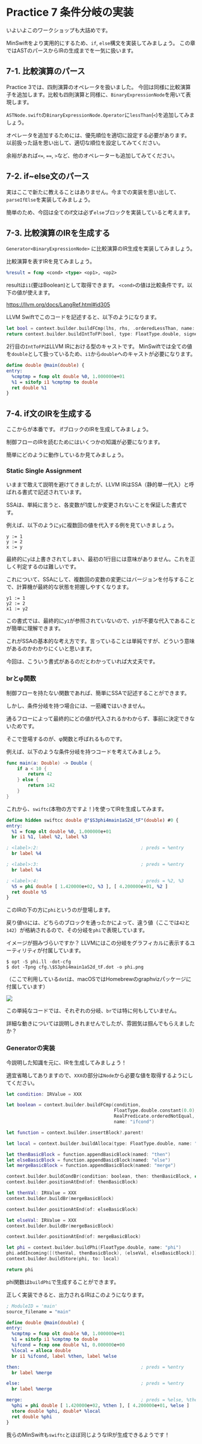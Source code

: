 # Practice 7 条件分岐の実装

いよいよこのワークショップも大詰めです。

MinSwiftをより実用的にするため、`if`, `else`構文を実装してみましょう。
この章ではASTのパースからIRの生成までを一気に扱います。

## 7-1. 比較演算のパース

Practice 3では、四則演算のオペレータを扱いました。
今回は同様に比較演算子を追加します。比較も四則演算と同様に、`BinaryExpressionNode`を用いて表現します。


`ASTNode.swift`の`BinaryExpressionNode.Operator`に`lessThan`(`<`)を追加してみましょう。

オペレータを追加するためには、優先順位を適切に設定する必要があります。
以前扱った話を思い出して、適切な順位を設定してみてください。

余裕があれば`<=`, `==`, `>`など、他のオペレーターも追加してみてください。

## 7-2. if~else文のパース

実はここで新たに教えることはありません。今までの実装を思い出して、`parseIfElse`を実装してみましょう。

簡単のため、今回は全てのif文は必ず`else`ブロックを実装していると考えます。

## 7-3. 比較演算のIRを生成する

`Generator<BinaryExpressionNode>` に比較演算のIR生成を実装してみましょう。

比較演算を表すIRを見てみましょう。

```llvm
%result = fcmp <cond> <type> <op1>, <op2>
```

resultは`i1`(要はBoolean)として取得できます。
`<cond>`の値は比較条件です。以下の値が使えます。

https://llvm.org/docs/LangRef.html#id305


LLVM Swiftでこのコードを記述すると、以下のようになります。


```swift
let bool = context.builder.buildFCmp(lhs, rhs, .orderedLessThan, name: "cmptmp")
return context.builder.buildIntToFP(bool, type: FloatType.double, signed: true)
```

2行目の`IntToFP`はLLVM IRにおける型のキャストです。
MinSwiftでは全ての値を`double`として扱っているため、`i1`から`double`へのキャストが必要になります。

```llvm
define double @main(double) {
entry:
  %cmptmp = fcmp olt double %0, 1.000000e+01
  %1 = sitofp i1 %cmptmp to double
  ret double %1
}
```

## 7-4. if文のIRを生成する

ここからが本番です。 ifブロックのIRを生成してみましょう。

制御フローのIRを読むためにはいくつかの知識が必要になります。

簡単にどのように動作しているか見てみましょう。

### Static Single Assignment

いままで敢えて説明を避けてきましたが、LLVM IRはSSA（静的単一代入）と呼ばれる書式で記述されています。

SSAは、単純に言うと、各変数が1度しか変更されないことを保証した書式です。

例えば、以下のように`y`に複数回の値を代入する例を見ていきましょう。

```
y := 1
y := 2
x := y
```

最終的に`y`は上書きされてしまい、最初の1行目には意味がありません。これを正しく判定するのは難しいです。

これについて、SSAにして、複数回の変数の変更にはバージョンを付与することで、計算機が最終的な状態を把握しやすくなります。

```
y1 := 1
y2 := 2
x1 := y2
```

この書式では、最終的に`y1`が参照されていないので、`y1`が不要な代入であることが簡単に理解できます。

これがSSAの基本的な考え方です。言っていることは単純ですが、どういう意味があるのかわかりにくいと思います。

今回は、こういう書式があるのだとわかっていれば大丈夫です。

### brとφ関数

制御フローを持たない関数であれば、簡単にSSAで記述することができます。

しかし、条件分岐を持つ場合には、一筋縄ではいきません。

通るフローによって最終的にどの値が代入されるかわからず、事前に決定できないためです。　

そこで登場するのが、φ関数と呼ばれるものです。

例えば、以下のような条件分岐を持つコードを考えてみましょう。

```swift
func main(a: Double) -> Double {
    if a < 10 {
        return 42
    } else {
        return 142
    }
}
```

これから、`swiftc`(本物の方ですよ！)を使ってIRを生成してみます。

```llvm
define hidden swiftcc double @"$S3phi4main1aS2d_tF"(double) #0 {
entry:
  %1 = fcmp olt double %0, 1.000000e+01
  br i1 %1, label %2, label %3

; <label>:2:                                      ; preds = %entry
  br label %4

; <label>:3:                                      ; preds = %entry
  br label %4

; <label>:4:                                      ; preds = %2, %3
  %5 = phi double [ 1.420000e+02, %3 ], [ 4.200000e+01, %2 ]
  ret double %5
}
```

このIRの下の方に`phi`というのが登場します。

戻り値`%5`には、どちらのブロックを通ったかによって、違う値（ここでは`42`と`142`）が格納されるので、その分岐を`phi`で表現しています。

イメージが掴みづらいですか？
LLVMにはこの分岐をグラフィカルに表示するユーティリティが付属しています。

```console
$ opt -S phi.ll -dot-cfg
$ dot -Tpng cfg.\$S3phi4main1aS2d_tF.dot -o phi.png
```

（ここで利用している`dot`は、macOSではHomebrewのgraphvizパッケージに付属しています）

![](phi.png)

この単純なコードでは、それぞれの分岐、`br`では特に何もしていません。

詳細な動きについては説明しきれませんでしたが、雰囲気は掴んでもらえましたか？

### Generatorの実装

今説明した知識を元に、IRを生成してみましょう！

適宜省略してありますので、`XXX`の部分は`Node`から必要な値を取得するようにしてください。

```swift
let condition: IRValue = XXX

let boolean = context.builder.buildFCmp(condition,
                                        FloatType.double.constant(0.0),
                                        RealPredicate.orderedNotEqual,
                                        name: "ifcond")

let function = context.builder.insertBlock?.parent!

let local = context.builder.buildAlloca(type: FloatType.double, name: "local")

let thenBasicBlock = function.appendBasicBlock(named: "then")
let elseBasicBlock = function.appendBasicBlock(named: "else")
let mergeBasicBlock = function.appendBasicBlock(named: "merge")

context.builder.buildCondBr(condition: boolean, then: thenBasicBlock, else: elseBasicBlock)
context.builder.positionAtEnd(of: thenBasicBlock)

let thenVal: IRValue = XXX
context.builder.buildBr(mergeBasicBlock)

context.builder.positionAtEnd(of: elseBasicBlock)

let elseVal: IRValue = XXX
context.builder.buildBr(mergeBasicBlock)

context.builder.positionAtEnd(of: mergeBasicBlock)

let phi = context.builder.buildPhi(FloatType.double, name: "phi")
phi.addIncoming([(thenVal, thenBasicBlock), (elseVal, elseBasicBlock)])
context.builder.buildStore(phi, to: local)

return phi
```

phi関数は`buildPhi`で生成することができます。


正しく実装できると、出力されるIRはこのようになります。

```llvm
; ModuleID = 'main'
source_filename = "main"

define double @main(double) {
entry:
  %cmptmp = fcmp olt double %0, 1.000000e+01
  %1 = sitofp i1 %cmptmp to double
  %ifcond = fcmp one double %1, 0.000000e+00
  %local = alloca double
  br i1 %ifcond, label %then, label %else

then:                                             ; preds = %entry
  br label %merge

else:                                             ; preds = %entry
  br label %merge

merge:                                            ; preds = %else, %then
  %phi = phi double [ 1.420000e+02, %then ], [ 4.200000e+01, %else ]
  store double %phi, double* %local
  ret double %phi
}
```

我らのMinSwiftも`swiftc`とほぼ同じようなIRが生成できるようです！
